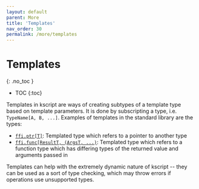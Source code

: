 ```yaml
---
layout: default
parent: More
title: 'Templates'
nav_order: 30
permalink: /more/templates
---
```


# Templates
{: .no_toc }

 * TOC
{:toc}


Templates in kscript are ways of creating subtypes of a template type based on template parameters. It is done by subscripting a type, i.e. `TypeName[A, B, ...]`. Examples of templates in the standard library are the types:

  * [`ffi.ptr[T]`](/modules/ffi#ptr): Templated type which refers to a pointer to another type
  * [`ffi.func[ResultT, (ArgsT, ...)`](/modules/ffi#func): Templated type which refers to a function type which has differing types of the returned value and arguments passed in

Templates can help with the extremely dynamic nature of kscript -- they can be used as a sort of type checking, which may throw errors if operations use unsupported types.


